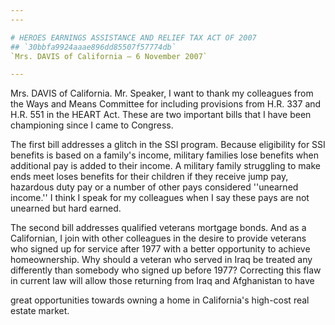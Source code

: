 ```yaml
---
---

# HEROES EARNINGS ASSISTANCE AND RELIEF TAX ACT OF 2007
## `30bbfa9924aaae896dd85507f57774db`
`Mrs. DAVIS of California — 6 November 2007`

---
```



Mrs. DAVIS of California. Mr. Speaker, I want to thank my colleagues 
from the Ways and Means Committee for including provisions from H.R. 
337 and H.R. 551 in the HEART Act. These are two important bills that I 
have been championing since I came to Congress.

The first bill addresses a glitch in the SSI program. Because 
eligibility for SSI benefits is based on a family's income, military 
families lose benefits when additional pay is added to their income. A 
military family struggling to make ends meet loses benefits for their 
children if they receive jump pay, hazardous duty pay or a number of 
other pays considered ''unearned income.'' I think I speak for my 
colleagues when I say these pays are not unearned but hard earned.

The second bill addresses qualified veterans mortgage bonds. And as a 
Californian, I join with other colleagues in the desire to provide 
veterans who signed up for service after 1977 with a better opportunity 
to achieve homeownership. Why should a veteran who served in Iraq be 
treated any differently than somebody who signed up before 1977? 
Correcting this flaw in current law will allow those returning from 
Iraq and Afghanistan to have


great opportunities towards owning a home in California's high-cost 
real estate market.
